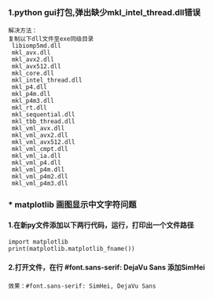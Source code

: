 ### 1.python gui打包,弹出缺少mkl_intel_thread.dll错误
    解决方法：
    复制以下dll文件至exe同级目录
     libiomp5md.dll
     mkl_avx.dll
     mkl_avx2.dll
     mkl_avx512.dll
     mkl_core.dll
     mkl_intel_thread.dll
     mkl_p4.dll
     mkl_p4m.dll
     mkl_p4m3.dll
     mkl_rt.dll
     mkl_sequential.dll
     mkl_tbb_thread.dll
     mkl_vml_avx.dll
     mkl_vml_avx2.dll
     mkl_vml_avx512.dll
     mkl_vml_cmpt.dll
     mkl_vml_ia.dll
     mkl_vml_p4.dll
     mkl_vml_p4m.dll
     mkl_vml_p4m2.dll
     mkl_vml_p4m3.dll

### * matplotlib 画图显示中文字符问题
#### 1.在新py文件添加以下两行代码，运行，打印出一个文件路径
    import matplotlib
    print(matplotlib.matplotlib_fname())
#### 2.打开文件，在行 #font.sans-serif: DejaVu Sans 添加SimHei
    效果：#font.sans-serif: SimHei, DejaVu Sans
